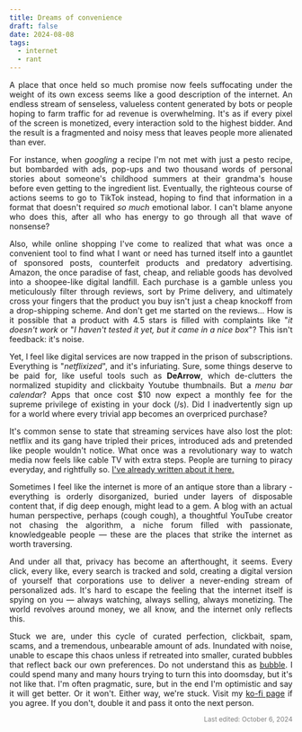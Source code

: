 ```yaml
---
title: Dreams of convenience
draft: false
date: 2024-08-08
tags:
  - internet
  - rant
---
```

<p style="text-align:justify;">A place that once held so much promise now feels suffocating under the weight of its own excess seems like a good description of the internet. An endless stream of senseless, valueless content generated by bots or people hoping to farm traffic for ad revenue is overwhelming. It's as if every pixel of the screen is monetized, every interaction sold to the highest bidder. And the result is a fragmented and noisy mess that leaves people more alienated than ever.</p>

<p style="text-align:justify;">For instance, when <i>googling</i> a recipe I'm not met with just a pesto recipe, but bombarded with ads, pop-ups and two thousand words of personal stories about someone's childhood summers at their grandma's house before even getting to the ingredient list. Eventually, the righteous course of actions seems to go to TikTok instead, hoping to find that information in a format that doesn't required <i>so much</i> emotional labor. I can't blame anyone who does this, after all who has energy to go through all that wave of nonsense? </p>

<p style="text-align:justify;">Also, while online shopping I've come to realized that what was once a convenient tool to find what I want or need has turned itself into a gauntlet of sponsored posts, counterfeit products and predatory advertising. Amazon, the once paradise of fast, cheap, and reliable goods has devolved into a shoopee-like digital landfill. Each purchase is a gamble unless you meticulously filter through reviews, sort by Prime delivery, and ultimately cross your fingers that the product you buy isn't just a cheap knockoff from a drop-shipping scheme. And don't get me started on the reviews... How is it possible that a product with 4.5 stars is filled with complaints like "<i>it doesn't work</i> or "<i>I haven't tested it yet, but it came in a nice box</i>"? This isn't feedback: it's noise.</p>

<p style="text-align:justify;">Yet, I feel like digital services are now trapped in the prison of subscriptions. Everything is "<i>netflixized</i>", and it's infuriating. Sure, some things deserve to be paid for, like useful tools such as <b>DeArrow</b>, which de-clutters the normalized stupidity and clickbaity Youtube thumbnails. But a <i>menu bar calendar</i>? Apps that once cost $10 now expect a monthly fee for the supreme privilege of existing in your dock (/s). Did I inadvertently sign up for a world where every trivial app becomes an overpriced purchase?</p>

<p style="text-align:justify;">It's common sense to state that streaming services have also lost the plot: netflix and its gang have tripled their prices, introduced ads and pretended like people wouldn't notice. What once was a revolutionary way to watch media now feels like cable TV with extra steps. People are turning to piracy everyday, and rightfully so. <a href="piracy">I've already written about it here.</a></p>

<p style="text-align:justify;">Sometimes I feel like the internet is more of an antique store than a library - everything is orderly disorganized, buried under layers of disposable content that, if dig deep enough, might lead to a gem. A blog with an actual human perspective, perhaps (cough cough), a thoughtful YouTube creator not chasing the algorithm, a niche forum filled with passionate, knowledgeable people — these are the places that strike the internet as worth traversing.</p>

<p style="text-align:justify;">And under all that, privacy has become an afterthought, it seems. Every click, every like, every search is tracked and sold, creating a digital version of yourself that corporations use to deliver a never-ending stream of personalized ads. It's hard to escape the feeling that the internet itself is spying on you — always watching, always selling, always monetizing. The world revolves around money, we all know, and the internet only reflects this.</p>

<p style="text-align:justify;">Stuck we are, under this cycle of curated perfection, clickbait, spam, scams, and a tremendous, unbearable amount of ads. Inundated with noise, unable to escape this chaos unless if retreated into smaller, curated bubbles that reflect back our own preferences. Do not understand this as <a href="whataboutme">bubble</a>. I could spend many and many hours trying to turn this into doomsday, but it's not like that. I'm often pragmatic, sure, but in the end I'm optimistic and say it will get better. Or it won't. Either way, we're stuck. Visit my <a href="https://ko-fi.com/vitorzanetti">ko-fi page</a> if you agree. If you don't, double it and pass it onto the next person.</p>

<p style="text-align:right; font-size:smaller; color:gray;">
Last edited: October 6, 2024
</p>
